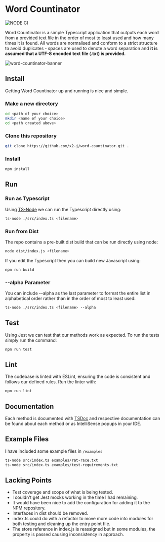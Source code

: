 ﻿# Word Countinator

![NODE CI](https://github.com/x2-j/Word-Countinator/actions/workflows/tests.yml/badge.svg)

Word Countinator is a simple Typescript application that outputs each word from a provided text file in the order of most to least used and how many times it is found. All words are normalised and conform to a strict structure to avoid duplicates - spaces are used to denote a word separation and **it is assumed that a UTF-8 encoded text file (.txt) is provided.**

![word-countinator-banner](https://github.com/x2-j/word-countinator/assets/108185965/0010b99b-46de-4da9-997e-53baec0af7a0)

## Install
Getting Word Countinator up and running is nice and simple. 

### Make a new directory
```bash
cd <path of your choice>
mkdir <name of your choice>
cd <path created above>
```

### Clone this repository
```bash
git clone https://github.com/x2-j/word-countinator.git .
```

### Install 
```bash
npm install
```

## Run

### Run as Typescript
Using [TS-Node](https://github.com/TypeStrong/ts-node) we can run the Typescript directly using:
```bash
ts-node ./src/index.ts <filename>
```

### Run from Dist
The repo contains a pre-built dist build that can be run directly using node:
```bash
node dist/index.js <filename>
```
If you edit the Typescript then you can build new Javascript using:
```bash
npm run build
```

### --alpha Parameter
You can include --alpha as the last parameter to format the entire list in alphabetical order rather than in the order of most to least used.
```bash
ts-node ./src/index.ts <filename> --alpha
```

## Test
Using Jest we can test that our methods work as expected. To run the tests simply run the command:
```bash
npm run test
```

## Lint
The codebase is linted with ESLint, ensuring the code is consistent and follows our defined rules. Run the linter with:
```bash
npm run lint
```

## Documentation
Each method is documented with [TSDoc](https://tsdoc.org/) and respective documentation can be found about each method or as IntelliSense popups in your IDE.

## Example Files
I have included some example files in `/examples`

```bash
ts-node src/index.ts examples/rat-race.txt
ts-node src/index.ts examples/test-requirements.txt
```

## Lacking Points
- Test coverage and scope of what is being tested.
- I couldn't get Jest mocks working in the time I had remaining.
- It would have been nice to add the configuration for adding it to the NPM repository.
- Interfaces in dist should be removed.
- index.ts could do with a refactor to move more code into modules for both testing and cleaning up the entry point file.
- The store reference in index.js is reassigned but in some modules, the property is passed causing inconsistency in approach.
